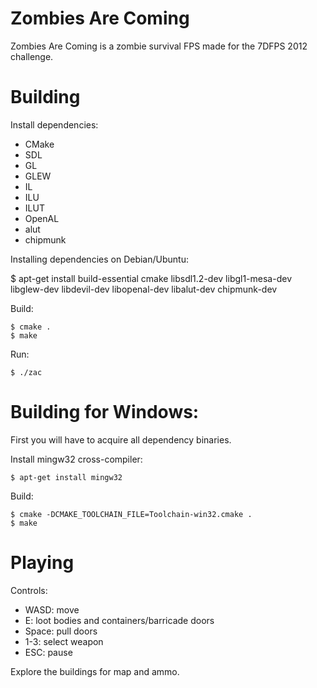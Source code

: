 Zombies Are Coming
===

Zombies Are Coming is a zombie survival FPS made for the 7DFPS 2012 challenge.

Building
===

Install dependencies:

- CMake
- SDL
- GL
- GLEW
- IL
- ILU
- ILUT
- OpenAL
- alut
- chipmunk

Installing dependencies on Debian/Ubuntu:

$ apt-get install build-essential cmake libsdl1.2-dev libgl1-mesa-dev libglew-dev libdevil-dev libopenal-dev libalut-dev chipmunk-dev

Build:

```
$ cmake .
$ make
```

Run:

```
$ ./zac
```

Building for Windows:
===

First you will have to acquire all dependency binaries.

Install mingw32 cross-compiler:

```
$ apt-get install mingw32
```

Build:

```
$ cmake -DCMAKE_TOOLCHAIN_FILE=Toolchain-win32.cmake .
$ make
```

Playing
===

Controls:

- WASD: move
- E: loot bodies and containers/barricade doors
- Space: pull doors
- 1-3: select weapon
- ESC: pause

Explore the buildings for map and ammo.







